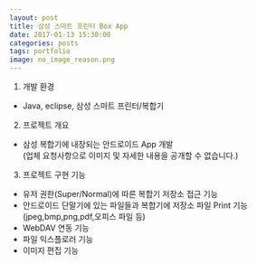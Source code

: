 ```yaml
---
layout: post
title: 삼성 스마트 프린터 Box App
date: 2017-01-13 15:30:00 
categories: posts 
tags: portfolio
image: no_image_reason.png
---
```


1) 개발 환경  
 - Java, eclipse, 삼성 스마트 프린터/복합기  

2) 프로젝트 개요  
 - 삼성 복합기에 내장되는 안드로이드 App 개발  
   (업체 요청사항으로 이미지 및 자세한 내용을 공개할 수 없습니다.)  

3) 프로젝트 구현 기능  
 - 유저 권한(Super/Normal)에 따른 복합기 저장소 접근 기능  
 - 안드로이드 단말기에 있는 파일들과 복합기에 저장소 파일 Print 기능(jpeg,bmp,png,pdf,오피스 파일 등)  
 - WebDAV 연동 기능  
 - 파일 익스플로러 기능  
 - 이미지 편집 기능  
